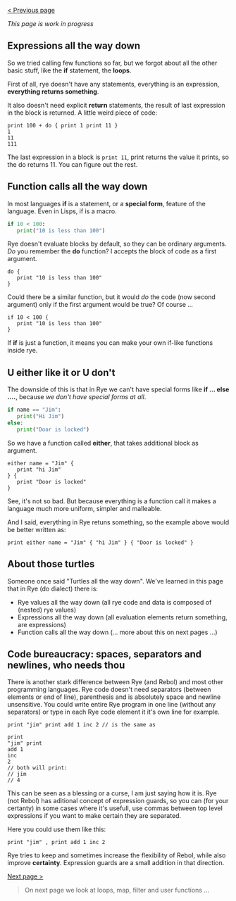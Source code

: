[&lt; Previous page](./INTRO_2.md)

_This page is work in progress_

## Expressions all the way down

So we tried calling few functions so far, but we forgot about all the other basic stuff, like the __if__ statement, the __loops__.

First of all, rye doesn't have any statements, everything is an expression, __everything returns something__. 

It also doesn't need explicit __return__ statements, the result of last expression in the block is returned. A little weird piece
of code:

```factor
print 100 + do { print 1 print 11 }
1
11
111
```
The last expression in a block is `print 11`, print returns the value it prints, so the do returns 11. You can figure out the rest.

## Function calls all the way down

In most languages __if__ is a statement, or a __special form__, feature of the language. Even in Lisps, if is a macro.

```python
if 10 < 100:
   print("10 is less than 100")
```

Rye doesn't evaluate blocks by default, so they can be ordinary arguments. _Do_ you remember the __do__ function? I accepts the
block of code as a first argument.

```factor
do {
   print "10 is less than 100"
}
```
Could there be a similar function, but it would _do_ the code (now second argument) only if the first argument
would be true? Of course ... 

```factor
if 10 < 100 {
   print "10 is less than 100"
}
```

If __if__ is just a function, it means you can make your own if-like functions inside rye. 

## U either like it or U don't

The downside of this is that in Rye we can't have special forms like __if ... else ....__, because _we don't
have special forms at all_. 

```python
if name == "Jim":
   print("Hi Jim")
else:
   print("Door is locked")
```

So we have a function called __either__, that takes additional block as argument. 

```factor
either name = "Jim" {
   print "hi Jim"
} {
   print "Door is locked"
}
```

See, it's not so bad. But because everything is a function call it makes a language much more uniform,
simpler and malleable.

And I said, everything in Rye retuns something, so the example above would be better written as:

```factor
print either name = "Jim" { "hi Jim" } { "Door is locked" }
```

## About those turtles

Someone once said "Turtles all the way down". We've learned in this page that in Rye (do dialect) there is:

* Rye values all the way down (all rye code and data is composed of (nested) rye values)
* Expressions all the way down (all evaluation elements return something, are expressions)
* Function calls all the way down (... more about this on next pages ...)

## Code bureaucracy: spaces, separators and newlines, who needs thou

There is another stark difference between Rye (and Rebol) and most other programming languages. Rye code
doesn't need separators (between elements or end of line), parenthesis and is absolutely space and newline unsensitive.
You could write entire Rye program in one line (without any separators) or type in each Rye code element it it's own 
line for example.

```factor
print "jim" print add 1 inc 2 // is the same as 

print
"jim" print
add 1
inc
2
// both will print:
// jim
// 4
```

This can be seen as a blessing or a curse, I am just saying how it is. Rye (not Rebol)
has aditional concept of expression guards, so you can (for your certanty) in some cases where it's usefull, use commas between
top level expressions if you want to make certain they are separated.

Here you could use them like this:

```factor
print "jim" , print add 1 inc 2  
```

Rye tries to keep and sometimes increase the flexibility of Rebol, while also improve __certainty__. Expression guards are a small
addition in that direction.

[Next page &gt;](./INTRO_4.md)


> On next page we look at loops, map, filter and user functions ...
